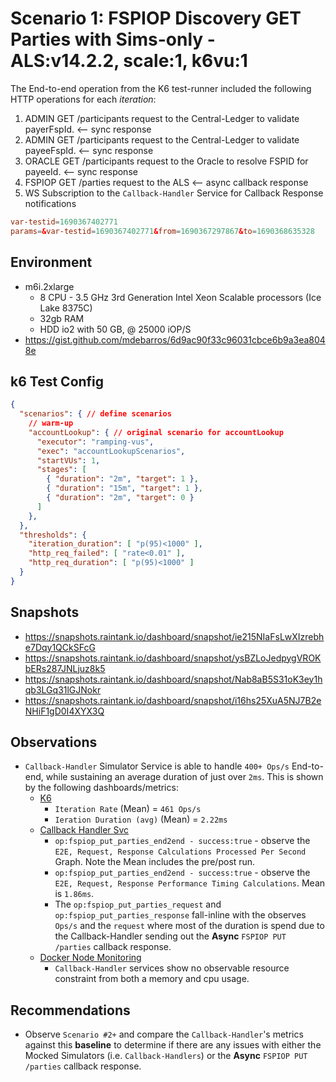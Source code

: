 # Scenario 1: FSPIOP Discovery GET Parties with Sims-only - ALS:v14.2.2, scale:1, k6vu:1

The End-to-end operation from the K6 test-runner included the following HTTP operations for each *iteration*:

1. ADMIN GET /participants request to the Central-Ledger to validate payerFspId. <-- sync response
2. ADMIN GET /participants request to the Central-Ledger to validate payeeFspId. <-- sync response
3. ORACLE GET /participants request to the Oracle to resolve FSPID for payeeId. <-- sync response
4. FSPIOP GET /parties request to the ALS <-- async callback response
5. WS Subscription to the `Callback-Handler` Service for Callback Response notifications

```conf
var-testid=1690367402771
params=&var-testid=1690367402771&from=1690367297867&to=1690368635328
```

## Environment

- m6i.2xlarge
  - 8 CPU - 3.5 GHz 3rd Generation Intel Xeon Scalable processors (Ice Lake 8375C)
  - 32gb RAM
  - HDD io2 with 50 GB, @ 25000 iOP/S
- https://gist.github.com/mdebarros/6d9ac90f33c96031cbce6b9a3ea8048e

## k6 Test Config

```json
{
  "scenarios": { // define scenarios
    // warm-up
    "accountLookup": { // original scenario for accountLookup
      "executor": "ramping-vus",
      "exec": "accountLookupScenarios",
      "startVUs": 1,
      "stages": [
        { "duration": "2m", "target": 1 },
        { "duration": "15m", "target": 1 },
        { "duration": "2m", "target": 0 }
      ]
    },
  },
  "thresholds": {
    "iteration_duration": [ "p(95)<1000" ],
    "http_req_failed": [ "rate<0.01" ],
    "http_req_duration": [ "p(95)<1000" ]
  }
}
```

## Snapshots

- https://snapshots.raintank.io/dashboard/snapshot/ie215NIaFsLwXIzrebhe7Dqy1QCkSFcG
- https://snapshots.raintank.io/dashboard/snapshot/ysBZLoJedpygVROKbERs287JNLjuz8k5
- https://snapshots.raintank.io/dashboard/snapshot/Nab8aB5S31oK3ey1hqb3LGq31lGJNokr
- https://snapshots.raintank.io/dashboard/snapshot/i16hs25XuA5NJ7B2eNHiF1gD0I4XYX3Q

## Observations

- `Callback-Handler` Simulator Service is able to handle `400+ Ops/s` End-to-end, while sustaining an average duration of just over `2ms`. This is shown by the following dashboards/metrics:
  - [K6](./images/Official%20k6%20Test%20Result.png)
    - `Iteration Rate` (Mean) = `461 Ops/s`
    - `Ieration Duration (avg)` (Mean) = `2.22ms`
  - [Callback Handler Svc](./images/Supporting%20Services%20-%20Callback%20Hander%20Service.png)
    - `op:fspiop_put_parties_end2end - success:true` - observe the `E2E, Request, Response Calculations Processed Per Second` Graph. Note the Mean includes the pre/post run.
    - `op:fspiop_put_parties_end2end - success:true` - observe the `E2E, Request, Response Performance Timing Calculations`. Mean is `1.86ms`.
    - The `op:fspiop_put_parties_request` and `op:fspiop_put_parties_response` fall-inline with the observes `Ops/s` and the `request` where most of the duration is spend due to the Callback-Handler sending out the **Async** `FSPIOP PUT /parties` callback response.
  - [Docker Node Monitoring](./images/docker-prometheus-monitoring.png)
    - `Callback-Handler` services show no observable resource constraint from both a memory and cpu usage.

## Recommendations

- Observe `Scenario #2+` and compare the `Callback-Handler`'s metrics against this **baseline** to determine if there are any issues with either the Mocked Simulators (i.e. `Callback-Handlers`) or the **Async** `FSPIOP PUT /parties` callback response.
